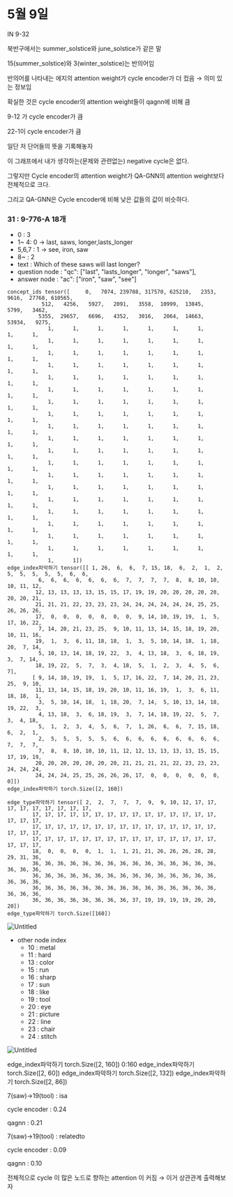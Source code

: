 # 5월 9일

IN 9-32

북반구에서는 summer_solstice와 june_solstice가 같은 말

15(summer_solstice)와 3(winter_solstice)는 반의어임

반의어를 나타내는 에지의 attention weight가 cycle encoder가 더 컸음 → 의미 있는 정보임

확실한 것은 cycle encoder의 attention weight들이 qagnn에 비해 큼

9-12 가 cycle encoder가 큼

22-1이 cycle encoder가 큼

일단 저 단어들의 뜻을 기록해놓자 

이 그래프에서 내가 생각하는(문제와 관련없는) negative cycle은 없다.

그렇지만  Cycle encoder의 attention weight가 QA-GNN의 attention weight보다 전체적으로 크다.

그리고 QA-GNN은 Cycle encoder에 비해 낮은 값들의 값이 비슷하다.

### 31 : 9-776-A 18개

- 0 : 3
- 1~ 4: 0 → last, saws, longer,lasts_longer
- 5,6,7 : 1 → see, iron, saw
- 8~ : 2
- text : Which of these saws will last longer?
- question node : "qc": ["last", "lasts_longer", "longer", "saws"],
- answer node : "ac": ["iron", "saw", "see"]

```
concept_ids tensor([     0,   7074, 239708, 317570, 625210,   2353,   9616,  27768, 610565,
           512,   4256,   5927,   2091,   3558,  10999,  13845,   5799,   3462,
          5355,  29657,   6696,   4352,   3016,   2064,  14663,  53934,   9275,
             1,      1,      1,      1,      1,      1,      1,      1,      1,
             1,      1,      1,      1,      1,      1,      1,      1,      1,
             1,      1,      1,      1,      1,      1,      1,      1,      1,
             1,      1,      1,      1,      1,      1,      1,      1,      1,
             1,      1,      1,      1,      1,      1,      1,      1,      1,
             1,      1,      1,      1,      1,      1,      1,      1,      1,
             1,      1,      1,      1,      1,      1,      1,      1,      1,
             1,      1,      1,      1,      1,      1,      1,      1,      1,
             1,      1,      1,      1,      1,      1,      1,      1,      1,
             1,      1,      1,      1,      1,      1,      1,      1,      1,
             1,      1,      1,      1,      1,      1,      1,      1,      1,
             1,      1,      1,      1,      1,      1,      1,      1,      1,
             1,      1,      1,      1,      1,      1,      1,      1,      1,
             1,      1,      1,      1,      1,      1,      1,      1,      1,
             1,      1,      1,      1,      1,      1,      1,      1,      1,
             1,      1,      1,      1,      1,      1,      1,      1,      1,
             1,      1,      1,      1,      1,      1,      1,      1,      1,
             1,      1,      1,      1,      1,      1,      1,      1,      1,
             1,      1,      1,      1,      1,      1,      1,      1,      1,
             1,      1])
edge_index파악하기 tensor([[ 1, 26,  6,  6,  7, 15, 18,  6,  2,  1,  2,  5,  5,  5,  5,  5,  6,  6,
          6,  6,  6,  6,  6,  6,  6,  7,  7,  7,  7,  8,  8, 10, 10, 10, 11, 12,
         12, 13, 13, 13, 13, 15, 15, 17, 19, 19, 20, 20, 20, 20, 20, 20, 20, 21,
         21, 21, 21, 22, 23, 23, 23, 24, 24, 24, 24, 24, 24, 25, 25, 26, 26, 26,
         17,  0,  0,  0,  0,  0,  0,  0,  9, 14, 10, 19, 19,  1,  5, 17, 16, 22,
          7, 14, 20, 21, 23, 25,  9, 10, 11, 13, 14, 15, 18, 19, 20, 10, 11, 16,
         19,  1,  3,  6, 11, 18, 18,  1,  3,  5, 10, 14, 18,  1, 18, 20,  7, 14,
          5, 10, 13, 14, 18, 19, 22,  3,  4, 13, 18,  3,  6, 18, 19,  3,  7, 14,
         18, 19, 22,  5,  7,  3,  4, 18,  5,  1,  2,  3,  4,  5,  6,  7],
        [ 9, 14, 10, 19, 19,  1,  5, 17, 16, 22,  7, 14, 20, 21, 23, 25,  9, 10,
         11, 13, 14, 15, 18, 19, 20, 10, 11, 16, 19,  1,  3,  6, 11, 18, 18,  1,
          3,  5, 10, 14, 18,  1, 18, 20,  7, 14,  5, 10, 13, 14, 18, 19, 22,  3,
          4, 13, 18,  3,  6, 18, 19,  3,  7, 14, 18, 19, 22,  5,  7,  3,  4, 18,
          5,  1,  2,  3,  4,  5,  6,  7,  1, 26,  6,  6,  7, 15, 18,  6,  2,  1,
          2,  5,  5,  5,  5,  5,  6,  6,  6,  6,  6,  6,  6,  6,  6,  7,  7,  7,
          7,  8,  8, 10, 10, 10, 11, 12, 12, 13, 13, 13, 13, 15, 15, 17, 19, 19,
         20, 20, 20, 20, 20, 20, 20, 21, 21, 21, 21, 22, 23, 23, 23, 24, 24, 24,
         24, 24, 24, 25, 25, 26, 26, 26, 17,  0,  0,  0,  0,  0,  0,  0]])
edge_index파악하기 torch.Size([2, 160])

edge_type파악하기 tensor([ 2,  2,  7,  7,  7,  9,  9, 10, 12, 17, 17, 17, 17, 17, 17, 17, 17, 17,
        17, 17, 17, 17, 17, 17, 17, 17, 17, 17, 17, 17, 17, 17, 17, 17, 17, 17,
        17, 17, 17, 17, 17, 17, 17, 17, 17, 17, 17, 17, 17, 17, 17, 17, 17, 17,
        17, 17, 17, 17, 17, 17, 17, 17, 17, 17, 17, 17, 17, 17, 17, 17, 17, 17,
        18,  0,  0,  0,  0,  1,  1,  1, 21, 21, 26, 26, 26, 28, 28, 29, 31, 36,
        36, 36, 36, 36, 36, 36, 36, 36, 36, 36, 36, 36, 36, 36, 36, 36, 36, 36,
        36, 36, 36, 36, 36, 36, 36, 36, 36, 36, 36, 36, 36, 36, 36, 36, 36, 36,
        36, 36, 36, 36, 36, 36, 36, 36, 36, 36, 36, 36, 36, 36, 36, 36, 36, 36,
        36, 36, 36, 36, 36, 36, 36, 36, 37, 19, 19, 19, 19, 20, 20, 20])
edge_type파악하기 torch.Size([160])
```

![Untitled](5%E1%84%8B%E1%85%AF%E1%86%AF%209%E1%84%8B%E1%85%B5%E1%86%AF%20eb09e5b52e4d4600b7d534c0bc9c1b0f/Untitled.png)

- other node index
    - 10 : metal
    - 11 : hard
    - 13 : color
    - 15 : run
    - 16 : sharp
    - 17 : sun
    - 18 : like
    - 19 : tool
    - 20 : eye
    - 21 : picture
    - 22 : line
    - 23 : chair
    - 24 : stitch
    

![Untitled](5%E1%84%8B%E1%85%AF%E1%86%AF%209%E1%84%8B%E1%85%B5%E1%86%AF%20eb09e5b52e4d4600b7d534c0bc9c1b0f/Untitled%201.png)

edge_index파악하기 torch.Size([2, 160]) 0:160
edge_index파악하기 torch.Size([2, 60])
edge_index파악하기 torch.Size([2, 132])
edge_index파악하기 torch.Size([2, 86])

7(saw)→19(tool) : isa

cycle encoder : 0.24

qagnn : 0.21

7(saw)→19(tool) : relatedto

cycle encoder : 0.09

qagnn : 0.10

전체적으로 cycle 이 많은 노드로 향하는 attention 이 커짐 → 이거 상관관계 출력해보자